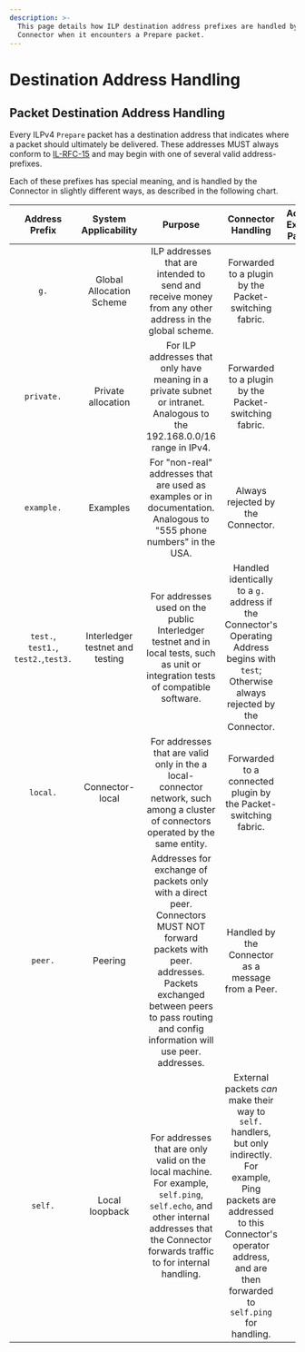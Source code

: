 ```yaml
---
description: >-
  This page details how ILP destination address prefixes are handled by the
  Connector when it encounters a Prepare packet.
---
```


# Destination Address Handling

## Packet Destination Address Handling

Every ILPv4 `Prepare` packet has a destination address that indicates where a packet should ultimately be delivered. These addresses MUST always conform to [IL-RFC-15](https://github.com/interledger/rfcs/blob/master/0015-ilp-addresses) and may begin with one of several valid address-prefixes. 

Each of these prefixes has special meaning, and is handled by the Connector in slightly different ways, as described in the following chart.

| Address Prefix | System Applicability | Purpose | Connector Handling | Accepts External Packets | Forwards Out of Connector |
| :---: | :---: | :---: | :---: | :---: | :---: |
| `g.` | Global Allocation Scheme | ILP addresses that are intended to send and receive money from any other address in the global scheme. | Forwarded to a plugin by the Packet-switching fabric. | Yes | Yes |
| `private.` | Private allocation | For ILP addresses that only have meaning in a private subnet or intranet. Analogous to the 192.168.0.0/16 range in IPv4. | Forwarded to a plugin by the Packet-switching fabric. | No | Yes |
| `example.` | Examples | For "non-real" addresses that are used as examples or in documentation. Analogous to "555 phone numbers" in the USA. | Always rejected by the Connector. | No | No |
| `test.`, `test1.`, `test2.`,`test3.` | Interledger testnet and testing | For addresses used on the public Interledger testnet and in local tests, such as unit or integration tests of compatible software. | Handled identically to a `g.` address if the Connector's Operating Address begins with `test`; Otherwise always rejected by the Connector. | Yes | Yes |
| `local.` | Connector-local | For addresses that are valid only in the a local-connector network, such among a cluster of connectors operated by the same entity. | Forwarded to a connected plugin by the Packet-switching fabric. | No | Yes \(only to another `local.`\) |
| `peer.` | Peering | Addresses for exchange of packets only with a direct peer. Connectors MUST NOT forward packets with peer. addresses. Packets exchanged between peers to pass routing and config information will use peer. addresses. | Handled by the Connector as a message from a Peer. | Yes | No |
| `self.` | Local loopback | For addresses that are only valid on the local machine. For example, `self.ping`, `self.echo`, and other internal addresses that the Connector forwards traffic to for internal handling. | External packets _can_ make their way to `self.` handlers, but only indirectly. For example, Ping packets are addressed to this Connector's operator address, and are then forwarded to `self.ping` for handling. | No | No |

